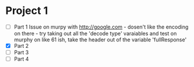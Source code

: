 # Project 1
- [ ] Part 1   Issue on murpy with http://google.com - dosen't like the encoding on there - try taking out all the 'decode type' varaiables and test on murphy  on like 61 ish, take the header out of the variable 'fullResponse'
- [x] Part 2
- [ ] Part 3
- [ ] Part 4
